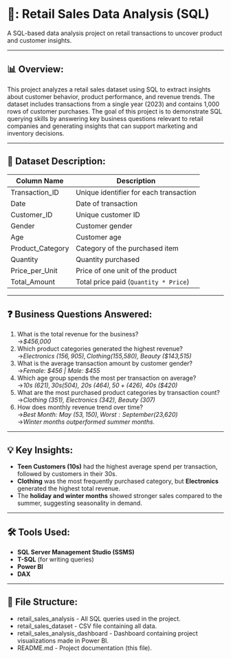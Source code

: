 # 🛒: Retail Sales Data Analysis (SQL)
A SQL-based data analysis project on retail transactions to uncover product and customer insights.

---

## 📊 Overview:
This project analyzes a retail sales dataset using SQL to extract insights about customer behavior, product performance, and revenue trends. The dataset includes transactions from a single year (2023) and contains 1,000 rows of customer purchases.
The goal of this project is to demonstrate SQL querying skills by answering key business questions relevant to retail companies and generating insights that can support marketing and inventory decisions.

---

## 🧾 Dataset Description:
| Column Name       | Description                            |
| ----------------- | -------------------------------------- |
| Transaction\_ID   | Unique identifier for each transaction |
| Date              | Date of transaction                    |
| Customer\_ID      | Unique customer ID                     |
| Gender            | Customer gender                        |
| Age               | Customer age                           |
| Product\_Category | Category of the purchased item         |
| Quantity          | Quantity purchased                     |
| Price\_per\_Unit  | Price of one unit of the product       |
| Total\_Amount     | Total price paid (`Quantity * Price`)  |

---

## ❓ Business Questions Answered:
1. What is the total revenue for the business?\
   &rarr;*$456,000*
2. Which product categories generated the highest revenue?\
   &rarr;*Electronics ($156,905), Clothing ($155,580), Beauty ($143,515)*
3. What is the average transaction amount by customer gender?\
   &rarr;*Female: $456 | Male: $455*
4. Which age group spends the most per transaction on average?\
   &rarr;*10s ($621), 30s ($504), 20s ($464), 50+ ($426), 40s ($420)*
5. What are the most purchased product categories by transaction count?\
   &rarr;*Clothing (351), Electronics (342), Beauty (307)*
6. How does monthly revenue trend over time?\
   &rarr;*Best Month: May ($53,150), Worst: September ($23,620)*\
   &rarr;*Winter months outperformed summer months.*

---

## 💡 Key Insights:
* **Teen Customers (10s)** had the highest average spend per transaction, followed by customers in their 30s.
* **Clothing** was the most frequently purchased category, but **Electronics** generated the highest total revenue.
* The **holiday and winter months** showed stronger sales compared to the summer, suggesting seasonality in demand.

---

## 🛠️ Tools Used:
* **SQL Server Management Studio (SSMS)**
* **T-SQL** (for writing queries)
* **Power BI**
* **DAX**

---

## 📁 File Structure:
* retail_sales_analysis - All SQL queries used in the project.
* retail_sales_dataset - CSV file containing all data.
* retail_sales_analysis_dashboard - Dashboard containing project visualizations made in Power BI.
* README.md - Project documentation (this file).
